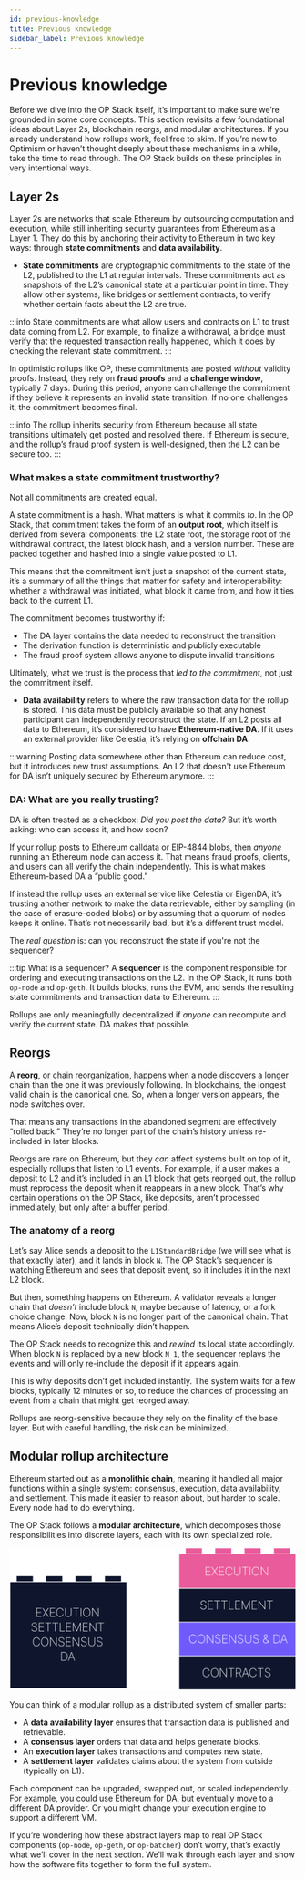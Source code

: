 ```yaml
---
id: previous-knowledge
title: Previous knowledge
sidebar_label: Previous knowledge
---
```


# Previous knowledge

Before we dive into the OP Stack itself, it’s important to make sure we’re grounded in some core concepts. This section revisits a few foundational ideas about Layer 2s, blockchain reorgs, and modular architectures. If you already understand how rollups work, feel free to skim. If you’re new to Optimism or haven’t thought deeply about these mechanisms in a while, take the time to read through. The OP Stack builds on these principles in very intentional ways.

## Layer 2s

Layer 2s are networks that scale Ethereum by outsourcing computation and execution, while still inheriting security guarantees from Ethereum as a Layer 1. They do this by anchoring their activity to Ethereum in two key ways: through **state commitments** and **data availability**.

- **State commitments** are cryptographic commitments to the state of the L2, published to the L1 at regular intervals. These commitments act as snapshots of the L2’s canonical state at a particular point in time. They allow other systems, like bridges or settlement contracts, to verify whether certain facts about the L2 are true.

:::info
State commitments are what allow users and contracts on L1 to trust data coming from L2. For example, to finalize a withdrawal, a bridge must verify that the requested transaction really happened, which it does by checking the relevant state commitment.
:::

In optimistic rollups like OP, these commitments are posted *without* validity proofs. Instead, they rely on **fraud proofs** and a **challenge window**, typically 7 days. During this period, anyone can challenge the commitment if they believe it represents an invalid state transition. If no one challenges it, the commitment becomes final.

:::info
The rollup inherits security from Ethereum because all state transitions ultimately get posted and resolved there. If Ethereum is secure, and the rollup’s fraud proof system is well-designed, then the L2 can be secure too.
:::

### What makes a state commitment trustworthy?

Not all commitments are created equal.

A state commitment is a hash. What matters is what it commits *to*. In the OP Stack, that commitment takes the form of an **output root**, which itself is derived from several components: the L2 state root, the storage root of the withdrawal contract, the latest block hash, and a version number. These are packed together and hashed into a single value posted to L1.

This means that the commitment isn’t just a snapshot of the current state, it’s a summary of all the things that matter for safety and interoperability: whether a withdrawal was initiated, what block it came from, and how it ties back to the current L1.

The commitment becomes trustworthy if:
- The DA layer contains the data needed to reconstruct the transition
- The derivation function is deterministic and publicly executable
- The fraud proof system allows anyone to dispute invalid transitions

Ultimately, what we trust is the process that *led to the commitment*, not just the commitment itself.

- **Data availability** refers to where the raw transaction data for the rollup is stored. This data must be publicly available so that any honest participant can independently reconstruct the state. If an L2 posts all data to Ethereum, it’s considered to have **Ethereum-native DA**. If it uses an external provider like Celestia, it’s relying on **offchain DA**.

:::warning
Posting data somewhere other than Ethereum can reduce cost, but it introduces new trust assumptions. An L2 that doesn't use Ethereum for DA isn’t uniquely secured by Ethereum anymore.
:::

### DA: What are you really trusting?

DA is often treated as a checkbox: *Did you post the data?* But it’s worth asking: who can access it, and how soon?

If your rollup posts to Ethereum calldata or EIP-4844 blobs, then *anyone* running an Ethereum node can access it. That means fraud proofs, clients, and users can all verify the chain independently. This is what makes Ethereum-based DA a “public good.”

If instead the rollup uses an external service like Celestia or EigenDA, it’s trusting another network to make the data retrievable, either by sampling (in the case of erasure-coded blobs) or by assuming that a quorum of nodes keeps it online. That’s not necessarily bad, but it’s a different trust model.

The *real question* is: can you reconstruct the state if you're not the sequencer?

:::tip What is a sequencer?
A **sequencer** is the component responsible for ordering and executing transactions on the L2. In the OP Stack, it runs both `op-node` and `op-geth`. It builds blocks, runs the EVM, and sends the resulting state commitments and transaction data to Ethereum. 
:::


Rollups are only meaningfully decentralized if *anyone* can recompute and verify the current state. DA makes that possible.

## Reorgs

A **reorg**, or chain reorganization, happens when a node discovers a longer chain than the one it was previously following. In blockchains, the longest valid chain is the canonical one. So, when a longer version appears, the node switches over. 

That means any transactions in the abandoned segment are effectively “rolled back.” They’re no longer part of the chain’s history unless re-included in later blocks.

Reorgs are rare on Ethereum, but they *can* affect systems built on top of it, especially rollups that listen to L1 events. For example, if a user makes a deposit to L2 and it’s included in an L1 block that gets reorged out, the rollup must reprocess the deposit when it reappears in a new block. That’s why certain operations on the OP Stack, like deposits, aren’t processed immediately, but only after a buffer period.

### The anatomy of a reorg

Let’s say Alice sends a deposit to the `L1StandardBridge` (we will see what is that exactly later), and it lands in block `N`. The OP Stack’s sequencer is watching Ethereum and sees that deposit event, so it includes it in the next L2 block.

But then, something happens on Ethereum. A validator reveals a longer chain that *doesn’t* include block `N`, maybe because of latency, or a fork choice change. Now, block `N` is no longer part of the canonical chain. That means Alice’s deposit technically didn’t happen.

The OP Stack needs to recognize this and *rewind* its local state accordingly. When block `N` is replaced by a new block `N_1`, the sequencer replays the events and will only re-include the deposit if it appears again.

This is why deposits don’t get included instantly. The system waits for a few blocks, typically 12 minutes or so, to reduce the chances of processing an event from a chain that might get reorged away.

Rollups are reorg-sensitive because they rely on the finality of the base layer. But with careful handling, the risk can be minimized.

## Modular rollup architecture

Ethereum started out as a **monolithic chain**, meaning it handled all major functions within a single system: consensus, execution, data availability, and settlement. This made it easier to reason about, but harder to scale. Every node had to do everything.

The OP Stack follows a **modular architecture**, which decomposes those responsibilities into discrete layers, each with its own specialized role.

![modularity.png](img/modularity.png)

You can think of a modular rollup as a distributed system of smaller parts:

- A **data availability layer** ensures that transaction data is published and retrievable.
- A **consensus layer** orders that data and helps generate blocks.
- An **execution layer** takes transactions and computes new state.
- A **settlement layer** validates claims about the system from outside (typically on L1).

Each component can be upgraded, swapped out, or scaled independently. For example, you could use Ethereum for DA, but eventually move to a different DA provider. Or you might change your execution engine to support a different VM.

If you’re wondering how these abstract layers map to real OP Stack components (`op-node`, `op-geth`, or `op-batcher`) don’t worry, that’s exactly what we’ll cover in the next section. We’ll walk through each layer and show how the software fits together to form the full system.
